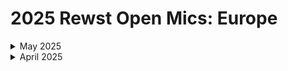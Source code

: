 # 2025 Rewst Open Mics: Europe

<details>

<summary>May 2025</summary>

[may-1-2025-auto-document-everything-with-this-brilliant-it-glue-automation.md](../../rewst-open-mics-europe/2025-rewst-open-mics-europe/may-1-2025-auto-document-everything-with-this-brilliant-it-glue-automation.md "mention")

</details>

<details>

<summary>April 2025</summary>

[april-3-2025-the-very-first-eu-open-mic.md](april-3-2025-the-very-first-eu-open-mic.md "mention")

</details>
